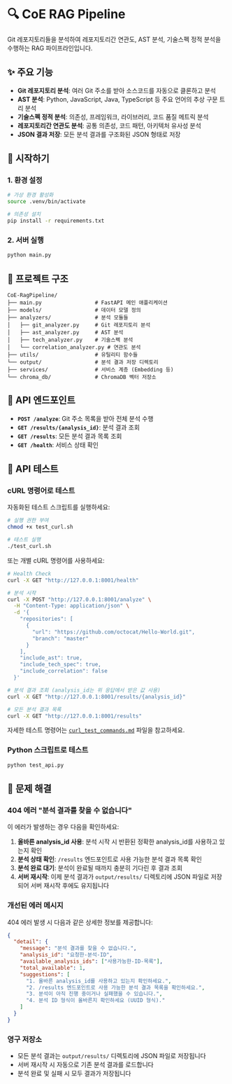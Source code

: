 # 🔍 CoE RAG Pipeline

Git 레포지토리들을 분석하여 레포지토리간 연관도, AST 분석, 기술스펙 정적 분석을 수행하는 RAG 파이프라인입니다.

## ✨ 주요 기능

- **Git 레포지토리 분석**: 여러 Git 주소를 받아 소스코드를 자동으로 클론하고 분석
- **AST 분석**: Python, JavaScript, Java, TypeScript 등 주요 언어의 추상 구문 트리 분석
- **기술스펙 정적 분석**: 의존성, 프레임워크, 라이브러리, 코드 품질 메트릭 분석
- **레포지토리간 연관도 분석**: 공통 의존성, 코드 패턴, 아키텍처 유사성 분석
- **JSON 결과 저장**: 모든 분석 결과를 구조화된 JSON 형태로 저장

## 🚀 시작하기

### 1. 환경 설정

```bash
# 가상 환경 활성화
source .venv/bin/activate

# 의존성 설치
pip install -r requirements.txt
```

### 2. 서버 실행

```bash
python main.py
```

## 📂 프로젝트 구조

```
CoE-RagPipeline/
├── main.py                 # FastAPI 메인 애플리케이션
├── models/                 # 데이터 모델 정의
├── analyzers/              # 분석 모듈들
│   ├── git_analyzer.py     # Git 레포지토리 분석
│   ├── ast_analyzer.py     # AST 분석
│   ├── tech_analyzer.py    # 기술스펙 분석
│   └── correlation_analyzer.py # 연관도 분석
├── utils/                  # 유틸리티 함수들
└── output/                 # 분석 결과 저장 디렉토리
├── services/               # 서비스 계층 (Embedding 등)
└── chroma_db/              # ChromaDB 벡터 저장소
```

## 🔧 API 엔드포인트

- **`POST /analyze`**: Git 주소 목록을 받아 전체 분석 수행
- **`GET /results/{analysis_id}`**: 분석 결과 조회
- **`GET /results`**: 모든 분석 결과 목록 조회
- **`GET /health`**: 서비스 상태 확인

## 🧪 API 테스트

### cURL 명령어로 테스트

자동화된 테스트 스크립트를 실행하세요:

```bash
# 실행 권한 부여
chmod +x test_curl.sh

# 테스트 실행
./test_curl.sh
```

또는 개별 cURL 명령어를 사용하세요:

```bash
# Health Check
curl -X GET "http://127.0.0.1:8001/health"

# 분석 시작
curl -X POST "http://127.0.0.1:8001/analyze" \
  -H "Content-Type: application/json" \
  -d '{
    "repositories": [
      {
        "url": "https://github.com/octocat/Hello-World.git",
        "branch": "master"
      }
    ],
    "include_ast": true,
    "include_tech_spec": true,
    "include_correlation": false
  }'

# 분석 결과 조회 (analysis_id는 위 응답에서 받은 값 사용)
curl -X GET "http://127.0.0.1:8001/results/{analysis_id}"

# 모든 분석 결과 목록
curl -X GET "http://127.0.0.1:8001/results"
```

자세한 테스트 명령어는 [`curl_test_commands.md`](curl_test_commands.md) 파일을 참고하세요.

### Python 스크립트로 테스트

```bash
python test_api.py
```

## 🔧 문제 해결

### 404 에러 "분석 결과를 찾을 수 없습니다"

이 에러가 발생하는 경우 다음을 확인하세요:

1. **올바른 analysis_id 사용**: 분석 시작 시 반환된 정확한 analysis_id를 사용하고 있는지 확인
2. **분석 상태 확인**: `/results` 엔드포인트로 사용 가능한 분석 결과 목록 확인
3. **분석 완료 대기**: 분석이 완료될 때까지 충분히 기다린 후 결과 조회
4. **서버 재시작**: 이제 분석 결과가 `output/results/` 디렉토리에 JSON 파일로 저장되어 서버 재시작 후에도 유지됩니다

### 개선된 에러 메시지

404 에러 발생 시 다음과 같은 상세한 정보를 제공합니다:

```json
{
  "detail": {
    "message": "분석 결과를 찾을 수 없습니다.",
    "analysis_id": "요청한-분석-ID",
    "available_analysis_ids": ["사용가능한-ID-목록"],
    "total_available": 1,
    "suggestions": [
      "1. 올바른 analysis_id를 사용하고 있는지 확인하세요.",
      "2. /results 엔드포인트로 사용 가능한 분석 결과 목록을 확인하세요.",
      "3. 분석이 아직 진행 중이거나 실패했을 수 있습니다.",
      "4. 분석 ID 형식이 올바른지 확인하세요 (UUID 형식)."
    ]
  }
}
```

### 영구 저장소

- 모든 분석 결과는 `output/results/` 디렉토리에 JSON 파일로 저장됩니다
- 서버 재시작 시 자동으로 기존 분석 결과를 로드합니다
- 분석 완료 및 실패 시 모두 결과가 저장됩니다